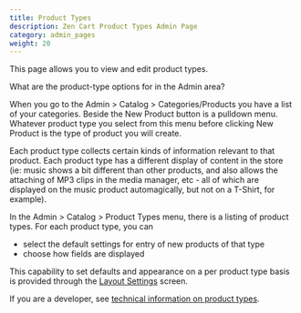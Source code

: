 ```yaml
---
title: Product Types
description: Zen Cart Product Types Admin Page 
category: admin_pages
weight: 20
---
```


This page allows you to view and edit product types.

What are the product-type options for in the Admin area?


When you go to the Admin > Catalog > Categories/Products you have a list of your categories. Beside the New Product button is a pulldown menu. Whatever product type you select from this menu before clicking New Product is the type of product you will create.


Each product type collects certain kinds of information relevant to that product. Each product type has a different display of content in the store (ie: music shows a bit different than other products, and also allows the attaching of MP3 clips in the media manager, etc - all of which are displayed on the music product automagically, but not on a T-Shirt, for example).


In the Admin > Catalog > Product Types menu, there is a listing of product types. For each product type, you can 
- select the default settings for entry of new products of that type
- choose how fields are displayed 

This capability to set defaults and appearance on a per product type basis is provided through the [Layout Settings](/user/admin_pages/catalog/product_types_edit_layout) screen. 


If you are a developer, see [technical information on product types](/dev/code/product_types). 
